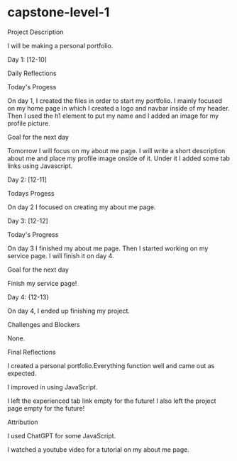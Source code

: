 # capstone-level-1

Project Description

I will be making a personal portfolio.

Day 1: [12-10]

Daily Reflections

Today's Progess

On day 1, I created the files in order to start my portfolio. I mainly focused on my home page in which I created a logo and navbar inside of my header. Then I used the h1 element to put my name and I added an image for my profile picture.

Goal for the next day

Tomorrow I will focus on my about me page. I will write a short description about me and place my profile image onside of it. Under it I added some tab links using Javascript.

Day 2: [12-11]

Todays Progess

On day 2 I focused on creating my about me page.

Day 3: [12-12]

Today's Progress

On day 3 I finished my about me page. Then I started working on my service page. I will finish it on day 4.

Goal for the next day

Finish my service page!

Day 4: {12-13}

On day 4, I ended up finishing my project.

Challenges and Blockers

None.

Final Reflections

I created a personal portfolio.Everything function well and came out as expected.

I improved in using JavaScript.

I left the experienced tab link empty for the future!
I also left the project page empty for the future!

Attribution

I used ChatGPT for some JavaScript.

I watched a youtube video for a tutorial on my about me page.
